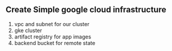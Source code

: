 ## Create Simple google cloud infrastructure
1. vpc and subnet for our cluster
2. gke cluster
3. artifact registry for app images
4. backend bucket for remote state